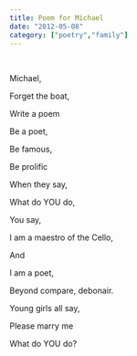 ```yaml
---
title: Poem for Michael
date: "2012-05-08"
category: ["poetry","family"]
---
```


<br/>

Michael,

Forget the boat,

Write a poem

Be a poet,

Be famous,

Be prolific

When they say,

What do    YOU do,

You say,

I am a maestro      of the Cello,

And

I am a poet,    

Beyond compare,        debonair.

Young girls all say,

Please marry me

What do      YOU do?
